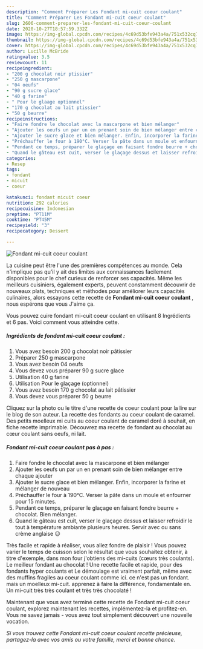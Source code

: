 ```yaml
---
description: "Comment Préparer Les Fondant mi-cuit coeur coulant"
title: "Comment Préparer Les Fondant mi-cuit coeur coulant"
slug: 2606-comment-preparer-les-fondant-mi-cuit-coeur-coulant
date: 2020-10-27T18:57:59.332Z
image: https://img-global.cpcdn.com/recipes/4c69d53bfe943a4a/751x532cq70/fondant-mi-cuit-coeur-coulant-photo-principale-de-la-recette.jpg
thumbnail: https://img-global.cpcdn.com/recipes/4c69d53bfe943a4a/751x532cq70/fondant-mi-cuit-coeur-coulant-photo-principale-de-la-recette.jpg
cover: https://img-global.cpcdn.com/recipes/4c69d53bfe943a4a/751x532cq70/fondant-mi-cuit-coeur-coulant-photo-principale-de-la-recette.jpg
author: Lucille McBride
ratingvalue: 3.5
reviewcount: 11
recipeingredient:
- "200 g chocolat noir ptissier"
- "250 g mascarpone"
- "04 oeufs"
- "90 g sucre glace"
- "40 g farine"
- " Pour le glaage optionnel"
- "170 g chocolat au lait ptissier"
- "50 g beurre"
recipeinstructions:
- "Faire fondre le chocolat avec la mascarpone et bien mélanger"
- "Ajouter les oeufs un par un en prenant soin de bien mélanger entre chaque ajouter"
- "Ajouter le sucre glace et bien mélanger. Enfin, incorporer la farine et mélanger de nouveau"
- "Préchauffer le four à 190°C. Verser la pâte dans un moule et enfourner pour 15 minutes."
- "Pendant ce temps, préparer le glaçage en faisant fondre beurre + chocolat. Bien mélanger."
- "Quand le gâteau est cuit, verser le glaçage dessus et laisser refroidir le tout à température ambiante plusieurs heures. Servir avec ou sans crème anglaise 😉"
categories:
- Resep
tags:
- fondant
- micuit
- coeur

katakunci: fondant micuit coeur 
nutrition: 292 calories
recipecuisine: Indonesian
preptime: "PT11M"
cooktime: "PT45M"
recipeyield: "3"
recipecategory: Dessert

---
```



![Fondant mi-cuit coeur coulant](https://img-global.cpcdn.com/recipes/4c69d53bfe943a4a/751x532cq70/fondant-mi-cuit-coeur-coulant-photo-principale-de-la-recette.jpg)

La cuisine peut être l'une des premières compétences au monde. Cela n'implique pas qu'il y ait des limites aux connaissances facilement disponibles pour le chef curieux de renforcer ses capacités. Même les meilleurs cuisiniers, également experts, peuvent constamment découvrir de nouveaux plats, techniques et méthodes pour améliorer leurs capacités culinaires, alors essayons cette recette de <strong> Fondant mi-cuit coeur coulant </strong>, nous espérons que vous J'aime ça.

<!--inarticleads1-->

Vous pouvez cuire fondant mi-cuit coeur coulant en utilisant 8 Ingrédients et 6 pas. Voici comment vous atteindre cette.

##### Ingrédients de fondant mi-cuit coeur coulant :

1. Vous avez besoin 200 g chocolat noir pâtissier
1. Préparer 250 g mascarpone
1. Vous avez besoin 04 oeufs
1. Vous devez vous préparer 90 g sucre glace
1. Utilisation 40 g farine
1. Utilisation  Pour le glaçage (optionnel)
1. Vous avez besoin 170 g chocolat au lait pâtissier
1. Vous devez vous préparer 50 g beurre


Cliquez sur la photo ou le titre d&#39;une recette de coeur coulant pour la lire sur le blog de son auteur. La recette des fondants au coeur coulant de caramel. Des petits moelleux mi cuits au coeur coulant de caramel doré à souhait, en fiche recette imprimable. Découvrez ma recette de fondant au chocolat au cœur coulant sans oeufs, ni lait. 

<!--inarticleads2-->

##### Fondant mi-cuit coeur coulant pas à pas :

1. Faire fondre le chocolat avec la mascarpone et bien mélanger
1. Ajouter les oeufs un par un en prenant soin de bien mélanger entre chaque ajouter
1. Ajouter le sucre glace et bien mélanger. Enfin, incorporer la farine et mélanger de nouveau
1. Préchauffer le four à 190°C. Verser la pâte dans un moule et enfourner pour 15 minutes.
1. Pendant ce temps, préparer le glaçage en faisant fondre beurre + chocolat. Bien mélanger.
1. Quand le gâteau est cuit, verser le glaçage dessus et laisser refroidir le tout à température ambiante plusieurs heures. Servir avec ou sans crème anglaise 😉


Très facile et rapide à réaliser, vous allez fondre de plaisir ! Vous pouvez varier le temps de cuisson selon le résultat que vous souhaitez obtenir, à titre d&#39;exemple, dans mon four j&#39;obtiens des mi-cuits (cœurs très coulants). Le meilleur fondant au chocolat ! Une recette facile et rapide, pour des fondants hyper coulants et Le démoulage est vraiment parfait, même avec des muffins fragiles au coeur coulant comme ici. ce n&#39;est pas un fondant. mais un moelleux mi-cuit. apprenez à faire la différence, fondamentale en. Un mi-cuit très très coulant et très très chocolaté ! 

<!--inarticleads1-->

<p>
Maintenant que vous avez terminé cette recette de Fondant mi-cuit coeur coulant, explorez maintenant les recettes, implémentez-la et profitez-en. Vous ne savez jamais - vous avez tout simplement découvert une nouvelle vocation.
</p>

<p>
<i>Si vous trouvez cette Fondant mi-cuit coeur coulant recette précieuse, partagez-la avec vos amis ou votre famille, merci et bonne chance.</i>
</p>
